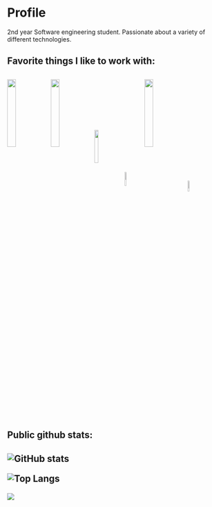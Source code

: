 <h1>Profile</h1>
2nd year Software engineering student. 
Passionate about a variety of different technologies.

<h2>Favorite things I like to work with:<h2/>

<a href="https://www.docker.com/"><img src="https://www.venafi.com/sites/default/files/content/body/Docker_Logo.png" width="20%" align="center"></a><a href="https://docs.microsoft.com/en-us/windows/wsl/about"><img src="https://www.codeproject.com/KB/WinRT/1214365/Article.png" width="20%" align="center"></a><a href="https://www.rust-lang.org/"><img src="https://www.rustacean.net/assets/rustacean-orig-noshadow.png" align="center" width="14%"></a><a href="https://www.raspberrypi.org/"><img src="https://www.raspberrypi.org/app/uploads/2012/03/Raspi_Colour_R.png" align="center" width="9%"></a><a href="https://nx.dev/"><img src="https://dev-to-uploads.s3.amazonaws.com/i/jmsyzyk6pdkjf7bflwu2.png" align="center" width="20%"></a><a href="https://nodejs.org/en/"><img src="https://seeklogo.com/images/N/nodejs-logo-FBE122E377-seeklogo.com.png" width="8%" align="center"></a>
  
<h2>Public github stats:<h2/>
  
![GitHub stats](https://github-readme-stats.vercel.app/api?username=Pjiwm&show_icons=true&theme=dark&count_private=true)

![Top Langs](https://github-readme-stats.vercel.app/api/top-langs/?username=Pjiwm&theme=dark&langs_count=10&layout=compact&hide=vue,php,html,GLSL,css,jupyter%20notebook&exclude_repo=bress-squash-toernooi-public,circle-project)


![](https://visitor-badge.laobi.icu/badge?page_id=Pjiwm.Pjiwm)



